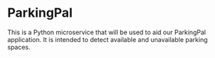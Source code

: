 # ParkingPal
This is a Python microservice that will be used to aid our ParkingPal application. It is intended to detect available and unavailable parking spaces. 
